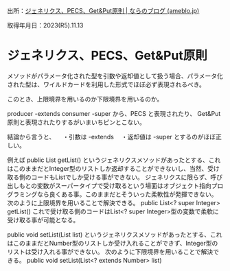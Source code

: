 出所：[ジェネリクス、PECS、Get&Put原則 | ならのブログ (ameblo.jp)](https://ameblo.jp/narazumono0321/entry-11459198426.html)

取得年月日：2023(R5).11.13

# ジェネリクス、PECS、Get&Put原則

メソッドがパラメータ化された型を引数や返却値として扱う場合、パラメータ化された型は、ワイルドカードを利用した形式でほぼ必ず表現されるべき。

このとき、上限境界を用いるのか下限境界を用いるのか。

producer -extends consumer -super から、PECS と表現されたり、
Get&Put原則と表現されたりするがいまいちピンとこない。

結論から言うと、
　・引数は -extends
　・返却値は -super
とするのがほぼ正しい。

例えば
public List<Integer> getList()
というジェネリクスメソッドがあったとする、これはこのままだとInteger型のリストしか返却することができないし、当然、受け取る側のコードもList<Integer>でしか受ける事ができない。
ジェネリクスに限らず、呼び出しもとの変数がスーパータイプで受け取るという場面はオブジェクト指向プログラミングなら良くある事。このままだとそういった柔軟性が発揮できない。
次のように上限境界を用いることで解決できる。
public List<? super Integer> getList()
これで受け取る側のコードはList<? super Integer>型の変数で柔軟に受け取る事が可能となる。

public void setList(List<Number> list)
というジェネリクスメソッドがあったとする、これはこのままだとNumber型のリストしか受け入れることができず、Integer型のリストは受け入れる事ができない。
次のように下限境界を用いることで解決できる。
public void setList(List<? extends Number> list)